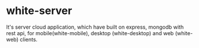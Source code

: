 # white-server

It's server cloud application, which have built on express, mongodb with rest api, for mobile(white-mobile), desktop (white-desktop) and web (white-web) clients.
